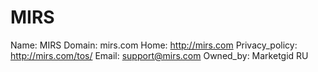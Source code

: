 
# MIRS

Name: MIRS
Domain: mirs.com
Home: http://mirs.com
Privacy_policy: http://mirs.com/tos/
Email: support@mirs.com
Owned_by: Marketgid RU
